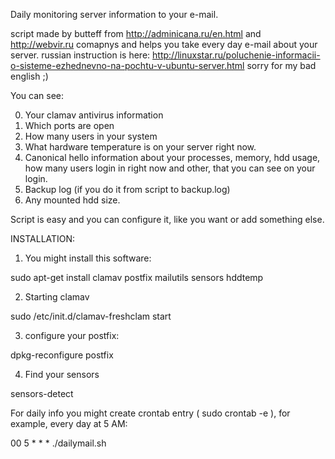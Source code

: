 Daily monitoring server information to your e-mail.

script made by butteff from http://adminicana.ru/en.html and http://webvir.ru comapnys and helps you take every day e-mail about your server.
russian instruction is here: http://linuxstar.ru/poluchenie-informacii-o-sisteme-ezhednevno-na-pochtu-v-ubuntu-server.html
sorry for my bad english ;)

You can see:

0. Your clamav antivirus information 
1. Which ports are open
2. How many users in your system
3. What hardware temperature is on your server right now.
4. Canonical hello information about your processes, memory, hdd usage, how many users login in right now and other, that you can see on your login.
5. Backup log (if you do it from script to backup.log)
6. Any mounted hdd size.

Script is easy and you can configure it, like you want or add something else.

INSTALLATION:

1. You might install this software:

sudo apt-get install clamav postfix mailutils sensors hddtemp

2. Starting clamav

sudo /etc/init.d/clamav-freshclam start

3. configure your postfix:

dpkg-reconfigure postfix

4. Find your sensors

sensors-detect



For daily info you might create crontab entry ( sudo crontab -e ), for example, every day at 5 AM:

00 5 * * * ./dailymail.sh




